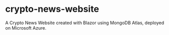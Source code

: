 # crypto-news-website

A Crypto News Website created with Blazor using MongoDB Atlas, deployed on Microsoft Azure.
